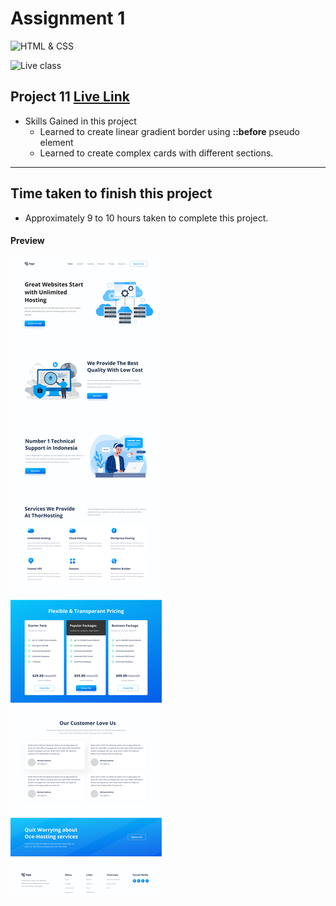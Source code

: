 # Assignment 1

![HTML & CSS](https://img.shields.io/badge/HTML-CSS-orange)

![Live class](https://img.shields.io/badge/LIVE--CLASS-PROJECT--11-lightgrey)


## Project 11 [Live Link](https://samdish-project-11.netlify.app)

-   Skills Gained in this project
    -   Learned to create linear gradient border using **::before** pseudo element
    -   Learned to create complex cards with different sections.

---

## Time taken to finish this project

-   Approximately 9 to 10 hours taken to complete this project.

#### Preview

![Desktop](./assets/project-11.png)